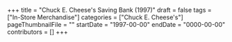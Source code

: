 +++
title = "Chuck E. Cheese's Saving Bank (1997)"
draft = false
tags = ["In-Store Merchandise"]
categories = ["Chuck E. Cheese's"]
pageThumbnailFile = ""
startDate = "1997-00-00"
endDate = "0000-00-00"
contributors = []
+++
